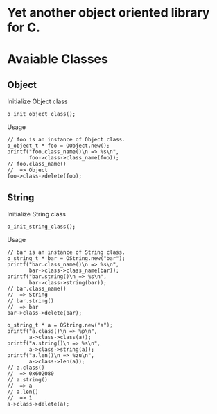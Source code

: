 # Yet another object oriented library for C.

# Avaiable Classes

## Object

Initialize Object class

    o_init_object_class();

Usage

    // foo is an instance of Object class.
    o_object_t * foo = OObject.new();
    printf("foo.class_name()\n => %s\n",
           foo->class->class_name(foo));
    // foo.class_name()
    //  => Object
    foo->class->delete(foo);

## String

Initialize String class

    o_init_string_class();

Usage

    // bar is an instance of String class.
    o_string_t * bar = OString.new("bar");
    printf("bar.class_name()\n => %s\n",
           bar->class->class_name(bar));
    printf("bar.string()\n => %s\n",
           bar->class->string(bar));
    // bar.class_name()
    //  => String
    // bar.string()
    //  => bar
    bar->class->delete(bar);

    o_string_t * a = OString.new("a");
    printf("a.class()\n => %p\n",
           a->class->class(a));
    printf("a.string()\n => %s\n",
           a->class->string(a));
    printf("a.len()\n => %zu\n",
           a->class->len(a));
    // a.class()
    //  => 0x602080
    // a.string()
    //  => a
    // a.len()
    //  => 1
    a->class->delete(a);
